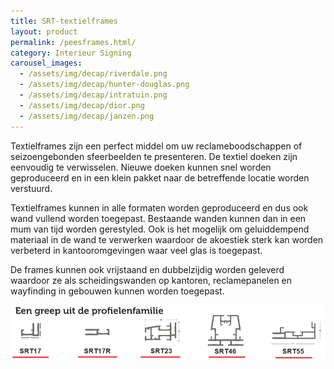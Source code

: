 ```yaml
---
title: SRT-textielframes
layout: product
permalink: /peesframes.html/
category: Interieur Signing
carousel_images:
  - /assets/img/decap/riverdale.png
  - /assets/img/decap/hunter-douglas.png
  - /assets/img/decap/intratuin.png
  - /assets/img/decap/dior.png
  - /assets/img/decap/janzen.png
---
```

Textielframes zijn een perfect middel om uw reclameboodschappen of seizoengebonden sfeerbeelden te presenteren. De textiel doeken zijn eenvoudig te verwisselen. Nieuwe doeken kunnen snel worden geproduceerd en in een klein pakket naar de betreffende locatie worden verstuurd.

Textielframes kunnen in alle formaten worden geproduceerd en dus ook wand vullend worden toegepast. Bestaande wanden kunnen dan in een mum van tijd worden gerestyled.  Ook is het mogelijk om geluiddempend materiaal in de wand te verwerken waardoor de akoestiek sterk kan worden verbeterd in kantooromgevingen waar veel glas is toegepast.

De frames kunnen ook vrijstaand en dubbelzijdig worden geleverd waardoor ze als scheidingswanden op kantoren, reclamepanelen en wayfinding in gebouwen kunnen worden toegepast.

![](/assets/img/decap/srt-profielen.png)
